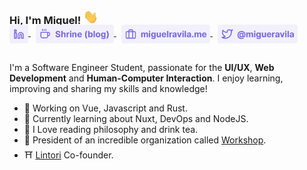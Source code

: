 ### Hi, I'm Miguel! <img src="https://raw.githubusercontent.com/MiguelRAvila/MiguelRAvila/master/img/profile/wave.gif" width="24px">

<p style="margin: -20px 0 30px">
  <a href="https://www.linkedin.com/in/migueravila/" target="_blank" style='margin-right:0px'>
    <img align="center" src="https://github.com/migueravila/migueravila/blob/main/assets/Linkedin.png" alt="linkedin" height="30px" width="30px" />
  </a>
  &nbsp;
   <a href="https://shrine.hashnode.dev/" target="_blank" style='margin-right:0px'>
    <img align="center" src="https://github.com/migueravila/migueravila/blob/main/assets/Blog.png" alt="blog" height="30px"  />
  </a>
  &nbsp;
      <a href="http://miguelravila.me/" target="_blank" style='margin-right:0px'>
    <img align="center" src="https://github.com/migueravila/migueravila/blob/main/assets/Portfolio.png" alt="linkedin" height="30px"  />
  </a>
  &nbsp;
  <a href="https://twitter.com/migueravila" target="_blank">
    <img align="center" src="https://github.com/migueravila/migueravila/blob/main/assets/Twitter.png" alt="email" height="30px"/>
  </a>
</p>

I'm a Software Engineer Student, passionate for the **UI/UX**, **Web Development** and **Human-Computer Interaction**. I enjoy learning, improving and sharing my skills and knowledge!

- 🚀 Working on Vue, Javascript and Rust.
- 🌱 Currently learning about Nuxt, DevOps and NodeJS.
- 🍵 I Love reading philosophy and drink tea.
- 🌟 President of an incredible organization called [Workshop](https://github.com/HeyWorkshop).
- ⛩️ [Lintori](https://lintori.vercel.app) Co-founder.
